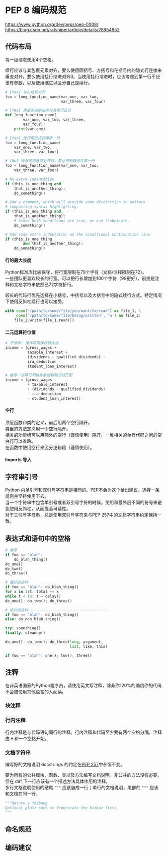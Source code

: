 # PEP 8 编码规范

https://www.python.org/dev/peps/pep-0008/  
https://blog.csdn.net/ratsniper/article/details/78954852

## 代码布局

每一级缩进使用4个空格。

续行应该与其包裹元素对齐，要么使用圆括号、方括号和花括号内的隐式行连接来垂直对齐，要么使用挂行缩进对齐3。当使用挂行缩进时，应该考虑到第一行不应该有参数，以及使用缩进以区分自己是续行。

```py
# [Yes] 与左括号对齐
foo = long_function_name(var_one, var_two,
                         var_three, var_four)

# [Yes] 用更多的缩进来与其他行区分
def long_function_name(
        var_one, var_two, var_three,
        var_four):
    print(var_one)

# [Yes] 挂行缩进应该再换一行
foo = long_function_name(
    var_one, var_two,
    var_three, var_four)

# [No] 没有使用垂直对齐时，禁止把参数放在第一行
foo = long_function_name(var_one, var_two,
    var_three, var_four)
```

```py
# No extra indentation.
if (this_is_one_thing and
    that_is_another_thing):
    do_something()

# Add a comment, which will provide some distinction in editors
# supporting syntax highlighting.
if (this_is_one_thing and
    that_is_another_thing):
    # Since both conditions are true, we can frobnicate.
    do_something()

# Add some extra indentation on the conditional continuation line.
if (this_is_one_thing
        and that_is_another_thing):
    do_something()

```


#### 行的最大长度

Python标准库比较保守，将行宽限制在79个字符（文档/注释限制在72）。  
一些团队更喜欢较长的行宽。可以把行长增加到100个字符（99更好），前提是注释和文档字符串依然已72字符折行。

较长的代码行优先选择在小括号，中括号以及大括号中的隐式续行方式。特定情况下使用反斜杠续行也可以接受。

```py
with open('/path/to/some/file/you/want/to/read') as file_1, \
     open('/path/to/some/file/being/written', 'w') as file_2:
    file_2.write(file_1.read())
```

#### 二元运算符位置

```py
# 不推荐: 操作符离操作数太远
income = (gross_wages +
          taxable_interest +
          (dividends - qualified_dividends) -
          ira_deduction -
          student_loan_interest)

# 推荐：运算符和操作数很容易进行匹配
income = (gross_wages
          + taxable_interest
          + (dividends - qualified_dividends)
          - ira_deduction
          - student_loan_interest)


```

#### 空行

顶层函数和类的定义，前后用两个空行隔开。  
类里的方法定义用一个空行隔开。  
相关的功能组可以用额外的空行（谨慎使用）隔开。一堆相关的单行代码之间的空白行可以省略。  
在函数中使用空行来区分逻辑段（谨慎使用）。

#### Imports 导入


## 字符串引号

Python 内单引号和双引号字符串是相同的。PEP不会为这个给出建议。选择一条规则并坚持使用下去。  
当一个字符串中包含单引号或者双引号字符的时候，使用和最外层不同的符号来避免使用反斜杠，从而提高可读性。  
对于三引号字符串，总是使用双引号字符来与PEP 257中的文档字符串约定保持一致。

## 表达式和语句中的空格


```py
# 推荐
if foo == 'blah':
    do_blah_thing()
do_one()
do_two()
do_three()

# 最好别这样
if foo == 'blah': do_blah_thing()
for x in lst: total += x
while t < 10: t = delay()
do_one(); do_two(); do_three()

# 绝对别这样 -----------------------------------
if foo == 'blah': do_blah_thing()
else: do_non_blah_thing()

try: something()
finally: cleanup()

do_one(); do_two(); do_three(long, argument,
                             list, like, this)

if foo == 'blah': one(); two(); three()
```





## 注释

在非英语国家的Python程序员，请使用英文写注释，除非你120%的确信你的代码不会被使用其他语言的人阅读。

### 块注释

### 行内注释

行内注释是与代码语句同行的注释。行内注释和代码至少要有两个空格分隔。注释由 `#` 和一个空格开始。

### 文档字符串

编写好的文档说明 docstrings 的约定在[PEP 257](https://www.python.org/dev/peps/pep-0257)中永恒不变。

要为所有的公共模块、函数、类以及方法编写文档说明。非公共的方法没有必要，但在 def 下一行应该有一个描述方法具体作用的注释。  
多行文档说明使用的结尾 `"""` 应该自成一行；单行的文档说明，尾部的 `"""` 应该和文档在同一行。

```py
"""Return a foobang
Optional plotz says to frobnicate the bizbaz first.
"""
```


## 命名规范




## 编码建议


